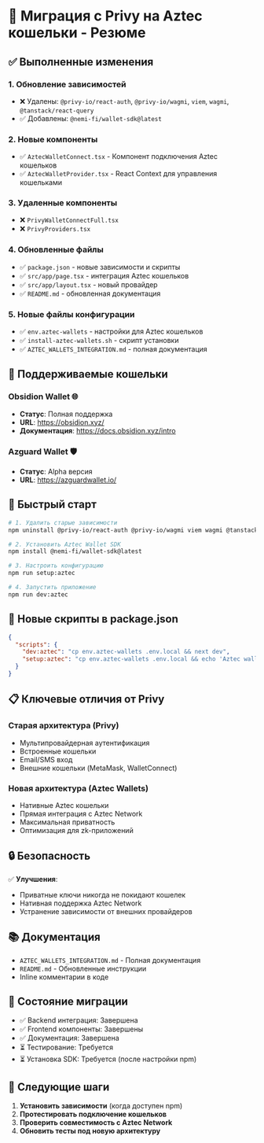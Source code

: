 # 🔄 Миграция с Privy на Aztec кошельки - Резюме

## ✅ Выполненные изменения

### 1. Обновление зависимостей
- ❌ Удалены: `@privy-io/react-auth`, `@privy-io/wagmi`, `viem`, `wagmi`, `@tanstack/react-query`
- ✅ Добавлены: `@nemi-fi/wallet-sdk@latest`

### 2. Новые компоненты
- ✅ `AztecWalletConnect.tsx` - Компонент подключения Aztec кошельков
- ✅ `AztecWalletProvider.tsx` - React Context для управления кошельками

### 3. Удаленные компоненты
- ❌ `PrivyWalletConnectFull.tsx`
- ❌ `PrivyProviders.tsx`

### 4. Обновленные файлы
- ✅ `package.json` - новые зависимости и скрипты
- ✅ `src/app/page.tsx` - интеграция Aztec кошельков
- ✅ `src/app/layout.tsx` - новый провайдер
- ✅ `README.md` - обновленная документация

### 5. Новые файлы конфигурации
- ✅ `env.aztec-wallets` - настройки для Aztec кошельков
- ✅ `install-aztec-wallets.sh` - скрипт установки
- ✅ `AZTEC_WALLETS_INTEGRATION.md` - полная документация

## 🎯 Поддерживаемые кошельки

### Obsidion Wallet 🌐
- **Статус**: Полная поддержка
- **URL**: https://obsidion.xyz/
- **Документация**: https://docs.obsidion.xyz/intro

### Azguard Wallet 🛡️
- **Статус**: Alpha версия
- **URL**: https://azguardwallet.io/

## 🚀 Быстрый старт

```bash
# 1. Удалить старые зависимости
npm uninstall @privy-io/react-auth @privy-io/wagmi viem wagmi @tanstack/react-query

# 2. Установить Aztec Wallet SDK
npm install @nemi-fi/wallet-sdk@latest

# 3. Настроить конфигурацию
npm run setup:aztec

# 4. Запустить приложение
npm run dev:aztec
```

## 🔧 Новые скрипты в package.json

```json
{
  "scripts": {
    "dev:aztec": "cp env.aztec-wallets .env.local && next dev",
    "setup:aztec": "cp env.aztec-wallets .env.local && echo 'Aztec wallets configuration copied to .env.local'"
  }
}
```

## 📋 Ключевые отличия от Privy

### Старая архитектура (Privy)
- Мультипровайдерная аутентификация
- Встроенные кошельки
- Email/SMS вход
- Внешние кошельки (MetaMask, WalletConnect)

### Новая архитектура (Aztec Wallets)
- Нативные Aztec кошельки
- Прямая интеграция с Aztec Network
- Максимальная приватность
- Оптимизация для zk-приложений

## 🔒 Безопасность

✅ **Улучшения**:
- Приватные ключи никогда не покидают кошелек
- Нативная поддержка Aztec Network
- Устранение зависимости от внешних провайдеров

## 📚 Документация

- `AZTEC_WALLETS_INTEGRATION.md` - Полная документация
- `README.md` - Обновленные инструкции
- Inline комментарии в коде

## 🔄 Состояние миграции

- ✅ Backend интеграция: Завершена
- ✅ Frontend компоненты: Завершены
- ✅ Документация: Завершена
- ⏳ Тестирование: Требуется
- ⏳ Установка SDK: Требуется (после настройки npm)

## 🚨 Следующие шаги

1. **Установить зависимости** (когда доступен npm)
2. **Протестировать подключение кошельков**
3. **Проверить совместимость с Aztec Network**
4. **Обновить тесты под новую архитектуру** 